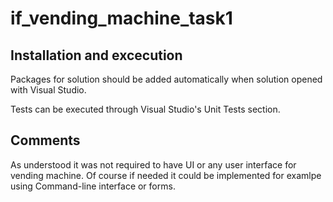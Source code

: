 # if_vending_machine_task1

## Installation and excecution

Packages for solution should be added automatically when solution opened with Visual Studio.

Tests can be executed through Visual Studio's Unit Tests section.

## Comments

As understood it was not required to have UI or any user interface for vending machine. Of course if needed it could be implemented for examlpe using Command-line interface or forms.
